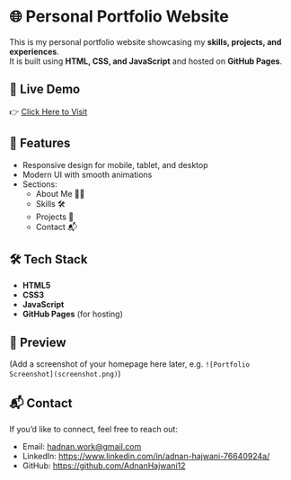 # 🌐 Personal Portfolio Website

This is my personal portfolio website showcasing my **skills, projects, and experiences**.  
It is built using **HTML, CSS, and JavaScript** and hosted on **GitHub Pages**.

## 🚀 Live Demo
👉 [Click Here to Visit](https://<your-username>.github.io/<repo-name>/)

## 📌 Features
- Responsive design for mobile, tablet, and desktop
- Modern UI with smooth animations
- Sections:
  - About Me 👨‍💻
  - Skills 🛠️
  - Projects 📂
  - Contact 📬

## 🛠️ Tech Stack
- **HTML5**
- **CSS3**
- **JavaScript**
- **GitHub Pages** (for hosting)

## 📸 Preview
(Add a screenshot of your homepage here later, e.g. `![Portfolio Screenshot](screenshot.png)`)

## 📬 Contact
If you’d like to connect, feel free to reach out:  
- Email: hadnan.work@gmail.com 
- LinkedIn: https://www.linkedin.com/in/adnan-hajwani-76640924a/  
- GitHub: https://github.com/AdnanHajwani12

